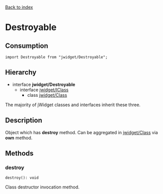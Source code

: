 [Back to index](../README.md)

# Destroyable

## Consumption

	import Destroyable from "jwidget/Destroyable";

## Hierarchy

* interface **jwidget/Destroyable**
	* interface [jwidget/IClass](Class.md)
		* class [jwidget/Class](Class.md)

The majority of jWidget classes and interfaces inherit these three.

## Description

Object which has **destroy** method. Can be aggregated in [jwidget/Class](Class.md) via **own** method.

## Methods

### destroy

	destroy(): void

Class destructor invocation method.
